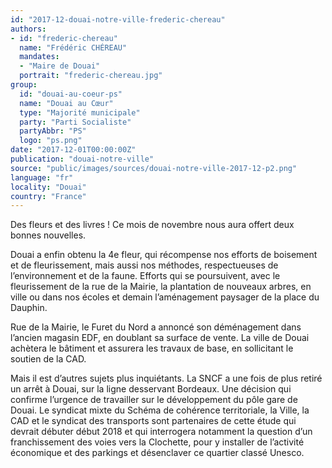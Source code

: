 ```yaml
---
id: "2017-12-douai-notre-ville-frederic-chereau"
authors:
- id: "frederic-chereau"
  name: "Frédéric CHÉREAU"
  mandates: 
  - "Maire de Douai"
  portrait: "frederic-chereau.jpg"
group:
  id: "douai-au-coeur-ps"
  name: "Douai au Cœur"
  type: "Majorité municipale"
  party: "Parti Socialiste"
  partyAbbr: "PS"
  logo: "ps.png"
date: "2017-12-01T00:00:00Z"
publication: "douai-notre-ville"
source: "public/images/sources/douai-notre-ville-2017-12-p2.png"
language: "fr"
locality: "Douai"
country: "France"
---
```


Des fleurs et des livres ! Ce mois de novembre nous aura offert deux bonnes nouvelles.

Douai a enfin obtenu la 4e fleur, qui récompense nos efforts de boisement et de fleurissement, mais aussi nos méthodes, respectueuses de l’environnement et de la faune. Efforts qui se poursuivent, avec le fleurissement de la rue de la Mairie, la plantation de nouveaux arbres, en ville ou dans nos écoles et demain l’aménagement paysager de la place du Dauphin.

Rue de la Mairie, le Furet du Nord a annoncé son déménagement dans l’ancien magasin EDF, en doublant sa surface de vente. La ville de Douai achètera le bâtiment et assurera les travaux de base, en sollicitant le soutien de la CAD.

Mais il est d’autres sujets plus inquiétants. La SNCF a une fois de plus retiré un arrêt à Douai, sur la ligne desservant Bordeaux. Une décision qui confirme l’urgence de travailler sur le développement du pôle gare de Douai. Le syndicat mixte du Schéma de cohérence territoriale, la Ville, la CAD et le syndicat des transports sont partenaires de cette étude qui devrait débuter début 2018 et qui interrogera notamment la question d’un franchissement des voies vers la Clochette, pour y installer de l’activité économique et des parkings et désenclaver ce quartier classé Unesco.
